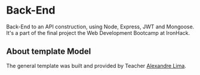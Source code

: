 # Back-End

Back-End to an API construction, using Node, Express, JWT and Mongoose.
It's a part of the final project the Web Development Bootcamp at IronHack.

## About template Model

The general template was built and provided by Teacher [Alexandre Lima](https://github.com/alexandreatlima/rest-api-template).

